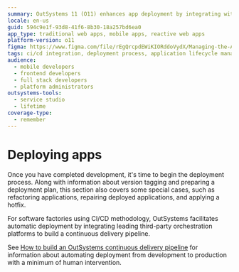 ```yaml
---
summary: OutSystems 11 (O11) enhances app deployment by integrating with third-party orchestration platforms for automated CI/CD processes.
locale: en-us
guid: 594c9e1f-93d8-41f6-8b30-18a257bd6ea0
app_type: traditional web apps, mobile apps, reactive web apps
platform-version: o11
figma: https://www.figma.com/file/rEgQrcpdEWiKIORddoVydX/Managing-the-Applications-Lifecycle?type=design&node-id=257%3A2&mode=design&t=98kL4vRdGIKpuwQm-1
tags: ci/cd integration, deployment process, application lifecycle management, version tagging, deployment plan
audience:
  - mobile developers
  - frontend developers
  - full stack developers
  - platform administrators
outsystems-tools:
  - service studio
  - lifetime
coverage-type:
  - remember
---
```


# Deploying apps

Once you have completed development, it's time to begin the deployment process. Along with information about version tagging and preparing a deployment plan, this section also covers some special cases, such as refactoring applications, repairing deployed applications, and applying a hotfix.

<div class="info" markdown="1">

For software factories using CI/CD methodology, OutSystems facilitates automatic deployment by integrating leading third-party orchestration platforms to build a continuous delivery pipeline.

See [How to build an OutSystems continuous delivery pipeline](https://success.outsystems.com/Documentation/How-to_Guides/DevOps/How_to_build_an_OutSystems_continuous_delivery_pipeline) for information about automating deployment from development to production with a minimum of human intervention.

</div>
